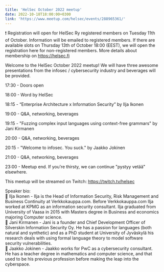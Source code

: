 ```yaml
---
title: 'HelSec October 2022 meetup'
date: 2022-10-18T18:00:00+0300
link: 'https://www.meetup.com/helsec/events/288965361/'
---
```


❗ Registration will open for HelSec Ry registered members on Tuesday 11th of October. Information will be emailed to registered members. If there are available slots on Thursday 13th of October 18:00 (EEST), we will open the registration here for non-registered members. More details about membership on <https://helsec.fi>

 Welcome to the HelSec October 2022 meetup! We will have three awesome presentations from the infosec / cybersecurity industry and beverages will be provided.

 17:30 - Doors open

 18:00 - Word by HelSec

 18:15 - “Enterprise Architecture x Information Security” by Ilja Ikonen

 19:00 - Q&A, networking, beverages

 19:15 - "Fuzzing complex input languages using context-free grammars" by Jani Kirmanen

 20:00 - Q&A, networking, beverages

 20:15 - "Welcome to infosec. You suck." by Jaakko Jokinen

 21:00 - Q&A, networking, beverages

 23:00 - Meetup end. If you're thirsty, we can continue "pystyy vetää" elsewhere.

 This meetup will be streamed on Twitch: <https://twitch.tv/helsec>

 Speaker bio:  
🔷 Ilja Ikonen - Ilja is the Head of Information Security, Risk Management and Business Continuity at Verkkokauppa.com. Before Verkkokauppa.com Ilja worked at KPMG as an information security consultant. Ilja graduated from University of Vaasa in 2015 with Masters degree in Business and economics majoring Computer science.  
🔷 Jani Kirmanen - Jani is a founder and Chief Development Officer of Silverskin Information Security Oy. He has a passion for languages (both natural and synthetic) and as a PhD student at University of Jyväskylä his research deals with using formal language theory to model software security vulnerabilities.  
🔷 Jaakko Jokinen - Jaakko works for PwC as a cybersecurity consultant. He has a teacher degree in mathematics and computer science, and that used to be his previous profession before making the leap into the cyberspace.

 
